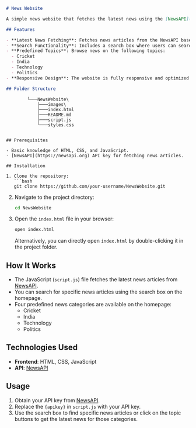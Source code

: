 
```markdown
# News Website

A simple news website that fetches the latest news using the [NewsAPI](https://newsapi.org) and allows users to search for specific topics or browse predefined categories such as Cricket, India, Technology, and Politics.

## Features

- **Latest News Fetching**: Fetches news articles from the NewsAPI based on user search and predefined topics.
- **Search Functionality**: Includes a search box where users can search for specific news articles using keywords.
- **Predefined Topics**: Browse news on the following topics:
  - Cricket
  - India
  - Technology
  - Politics
- **Responsive Design**: The website is fully responsive and optimized for various devices using only HTML, CSS, and JavaScript.

## Folder Structure

```

            └───NewsWebsite\
                ├───images\
                ├───index.html
                ├───README.md
                ├───script.js
                └───styles.css
```

## Prerequisites

- Basic knowledge of HTML, CSS, and JavaScript.
- [NewsAPI](https://newsapi.org) API key for fetching news articles.

## Installation

1. Clone the repository:
   ```bash
   git clone https://github.com/your-username/NewsWebsite.git
   ```

2. Navigate to the project directory:
   ```bash
   cd NewsWebsite
   ```

3. Open the `index.html` file in your browser:
   ```bash
   open index.html
   ```

   Alternatively, you can directly open `index.html` by double-clicking it in the project folder.

## How It Works

- The JavaScript (`script.js`) file fetches the latest news articles from [NewsAPI](https://newsapi.org/v2/everything?q={apikey}).
- You can search for specific news articles using the search box on the homepage.
- Four predefined news categories are available on the homepage:
  - Cricket
  - India
  - Technology
  - Politics

## Technologies Used

- **Frontend**: HTML, CSS, JavaScript
- **API**: [NewsAPI](https://newsapi.org)

## Usage

1. Obtain your API key from [NewsAPI](https://newsapi.org).
2. Replace the `{apikey}` in `script.js` with your API key.
3. Use the search box to find specific news articles or click on the topic buttons to get the latest news for those categories.


